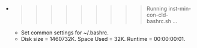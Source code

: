 * >>>>>>>>> Running inst-min-con-cld-bashrc.sh ...
  * Set common settings for ~/.bashrc.
  * Disk size = 1460732K. Space Used = 32K. Runtime = 00:00:00:01.
